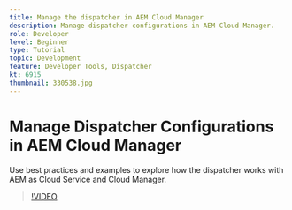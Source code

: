 ```yaml
---
title: Manage the dispatcher in AEM Cloud Manager
description: Manage dispatcher configurations in AEM Cloud Manager.
role: Developer
level: Beginner
type: Tutorial
topic: Development
feature: Developer Tools, Dispatcher
kt: 6915
thumbnail: 330538.jpg
---
```


# Manage Dispatcher Configurations in AEM Cloud Manager

Use best practices and examples to explore how the dispatcher works with AEM as Cloud Service and Cloud Manager. 

>[!VIDEO](https://video.tv.adobe.com/v/330538/?quality=12&learn=on)